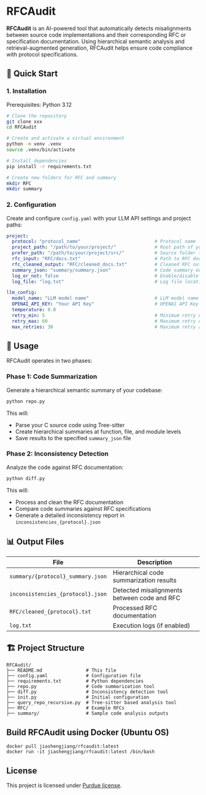 # RFCAudit

**RFCAudit** is an AI-powered tool that automatically detects misalignments between source code implementations and their corresponding RFC or specification documentation. Using hierarchical semantic analysis and retrieval-augmented generation, RFCAudit helps ensure code compliance with protocol specifications.

## 🚀 Quick Start

### 1. Installation
Prerequisites: Python 3.12

```bash
# Clone the repository
git clone xxx
cd RFCAudit

# Create and activate a virtual environment
python -m venv .venv
source .venv/bin/activate

# Install dependencies
pip install -r requirements.txt

# Create new folders for RFC and summary
mkdir RFC
mkdir summary
```

### 2. Configuration

Create and configure `config.yaml` with your LLM API settings and project paths:

```yaml
project:
  protocol: "protocol_name"                           # Protocol name
  project_path: "/path/to/your/project/"              # Root path of your project
  prefer_path: "/path/to/your/project/src/"           # Source folder to analyze
  rfc_input: "RFC/docs.txt"                           # Path to RFC documentation
  rfc_cleaned_output: "RFC/cleaned_docs.txt"          # Cleaned RFC output location
  summary_json: "summary/summary.json"                # Code summary output
  log_or_not: false                                   # Enable/disable logging
  log_file: "log.txt"                                 # Log file location

llm_config:
  model_name: "LLM model name"                        # LLM model name
  OPENAI_API_KEY: "Your API Key"                      # OPENAI API Key
  temperature: 0.0
  retry_min: 5                                        # Minimum retry delay (seconds)
  retry_max: 60                                       # Maximum retry delay (seconds)
  max_retries: 30                                     # Maximum retry attempts
```



## 📖 Usage

RFCAudit operates in two phases:

### Phase 1: Code Summarization

Generate a hierarchical semantic summary of your codebase:

```bash
python repo.py
```

This will:
- Parse your C source code using Tree-sitter
- Create hierarchical summaries at function, file, and module levels
- Save results to the specified `summary_json` file

### Phase 2: Inconsistency Detection

Analyze the code against RFC documentation:

```bash
python diff.py
```

This will:
- Process and clean the RFC documentation
- Compare code summaries against RFC specifications
- Generate a detailed inconsistency report in `inconsistencies_{protocol}.json`

## 📊 Output Files

| File | Description |
|------|-------------|
| `summary/{protocol}_summary.json` | Hierarchical code summarization results |
| `inconsistencies_{protocol}.json` | Detected misalignments between code and RFC |
| `RFC/cleaned_{protocol}.txt` | Processed RFC documentation |
| `log.txt` | Execution logs (if enabled) |



## 🏗️ Project Structure

```
RFCAudit/
├── README.md                # This file
├── config.yaml              # Configuration file
├── requirements.txt         # Python dependencies
├── repo.py                  # Code summarization tool
├── diff.py                  # Inconsistency detection tool
├── init.py                  # Initial configuration
├── query_repo_recursive.py  # Tree-sitter based analysis tool
├── RFC/                     # Example RFCs 
├── summary/                 # Sample code analysis outputs
```

## Build RFCAudit using Docker (Ubuntu OS)
```
docker pull jiashengjiang/rfcaudit:latest
docker run -it jiashengjiang/rfcaudit:latest /bin/bash
```

## License

This project is licensed under [Purdue license](LICENSE).



